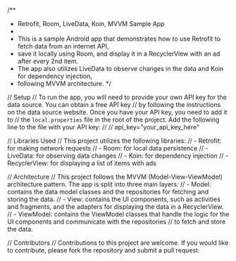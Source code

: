 /**
 * Retrofit, Room, LiveData, Koin, MVVM Sample App
 *
 * This is a sample Android app that demonstrates how to use Retrofit to fetch data from an internet API,
 * save it locally using Room, and display it in a RecyclerView with an ad after every 2nd item.
 * The app also utilizes LiveData to observe changes in the data and Koin for dependency injection,
 * following MVVM architecture.
 */

// Setup
// To run the app, you will need to provide your own API key for the data source. You can obtain a free API key
// by following the instructions on the data source website. Once you have your API key, you need to add it to
// the `local.properties` file in the root of the project. Add the following line to the file with your API key:
//
// api_key="your_api_key_here"

// Libraries Used
// This project utilizes the following libraries:
// - Retrofit: for making network requests
// - Room: for local data persistence
// - LiveData: for observing data changes
// - Koin: for dependency injection
// - RecyclerView: for displaying a list of items with ads

// Architecture
// This project follows the MVVM (Model-View-ViewModel) architecture pattern. The app is split into three main layers:
// - Model: contains the data model classes and the repositories for fetching and storing the data.
// - View: contains the UI components, such as activities and fragments, and the adapters for displaying the data in a RecyclerView.
// - ViewModel: contains the ViewModel classes that handle the logic for the UI components and communicate with the repositories
// to fetch and store the data.

// Contributors
// Contributions to this project are welcome. If you would like to contribute, please fork the repository and submit a pull request.
